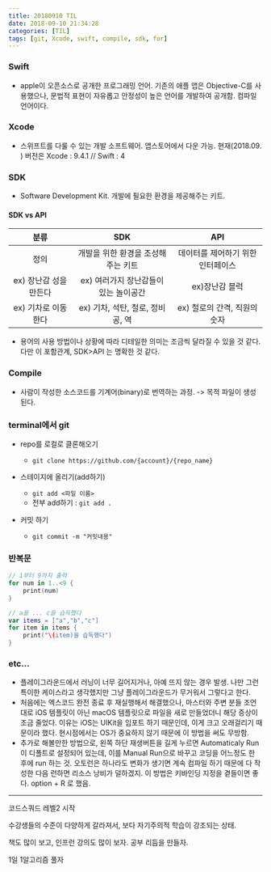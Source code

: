 ```yaml
---
title: 20180910 TIL
date: 2018-09-10 21:34:28
categories: [TIL]
tags: [git, Xcode, swift, compile, sdk, for]
---
```


### Swift
- apple이 오픈소스로 공개한 프로그래밍 언어. 기존의 애플 앱은 Objective-C를 사용했으나, 문법적 표현이 자유롭고 안정성이 높은 언어를 개발하여 공개함. 컴파일 언어이다.

### Xcode
- 스위프트를 다룰 수 있는 개발 소프트웨어. 앱스토어에서 다운 가능. 현재(2018.09. ) 버전은 Xcode : 9.4.1 // Swift : 4

### SDK
- Software Development Kit. 개발에 필요한 환경을 제공해주는 키트.

#### SDK vs API
| 분류 | SDK | API |
|:-:|:-:|:-:|
| 정의 | 개발을 위한 환경을 조성해주는 키트 | 데이터를 제어하기 위한 인터페이스 |
| ex) 장난감 성을 만든다 | ex) 여러가지 장난감들이 있는 놀이공간 | ex)장난감 블럭 |
| ex) 기차로 이동한다 | ex) 기차, 석탄, 철로, 정비공, 역 | ex) 철로의 간격, 직원의 숫자 |
- 용어의 사용 방법이나 상황에 따라 디테일한 의미는 조금씩 달라질 수 있을 것 같다. 다만 이 포함관계, SDK>API 는 명확한 것 같다.

### Compile
- 사람이 작성한 소스코드를 기계어(binary)로 번역하는 과정. -> 목적 파일이 생성된다.

### terminal에서 git
- repo를 로컬로 클론해오기
  - `git clone https://github.com/{account}/{repo_name}`

- 스테이지에 올리기(add하기) 
  - `git add <파일 이름>` 
  -  전부 add하기 : `git add .`

- 커밋 하기 
  - `git commit -m "커밋내용"`

### 반복문
```swift
// 1부터 9까지 출력
for num in 1..<9 {
    print(num)
} 

// a을 ... c을 습득했다
var items = ["a","b","c"]
for item in items {
    print("\(item)을 습득했다")
}
```

### etc…

- 플레이그라운드에서 러닝이 너무 길어지거나, 아예 뜨지 않는 경우 발생. 나만 그런 특이한 케이스라고 생각했지만 그냥 플레이그라운드가 무거워서 그렇다고 한다.
- 처음에는 엑스코드 완전 종료 후 재실행해서 해결했으나, 마스터와 주변 분들 조언대로 iOS 템플릿이 아닌 macOS 템플릿으로 파일을 새로 만들었더니 해당 증상이 조금 줄었다. 이유는 iOS는 UIKit을 임포트 하기 때문인데, 이게 크고 오래걸리기 때문이라 했다. 현시점에서는 OS가 중요하지 않기 때문에 이 방법을 써도 무방함.
- 추가로 해볼만한 방법으로, 왼쪽 하단 재생버튼을 길게 누르면 Automaticaly Run이 디폴트로 설정되어 있는데, 이를 Manual Run으로 바꾸고 코딩을 어느정도 한 후에 run 하는 것. 오토런은 하나라도 변화가 생기면 계속 컴파일 하기 때문에 다 작성한 다음 런하면 리소스 낭비가 덜하겠지. 이 방법은 키바인딩 지정을 곁들이면 좋다. option + R 로 했음.

***

코드스쿼드 레벨2 시작

수강생들의 수준이 다양하게 갈라져서, 보다 자기주의적 학습이 강조되는 상태.

책도 많이 보고, 인프런 강의도 많이 보자. 공부 리듬을 만들자.

1일 1알고리즘 풀자
